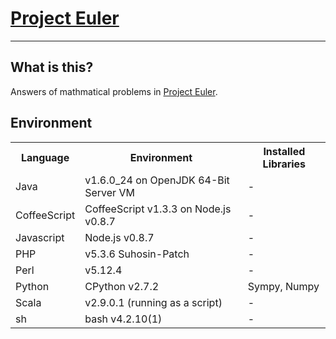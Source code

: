 # [Project Euler](http://projecteuler.net)

---
## What is this?
Answers of mathmatical problems in [Project Euler](http://projecteuler.net).

## Environment
<table>
  <tr>
    <th>Language</th>
    <th>Environment</th>
    <th>Installed Libraries</th>
  </tr>
  <tr>
    <td>Java</td>
    <td>v1.6.0_24 on OpenJDK 64-Bit Server VM</td>
    <td>-</td>
  </tr>
  <tr>
    <td>CoffeeScript</td>
    <td>CoffeeScript v1.3.3 on Node.js v0.8.7</td>
    <td>-</td>
  </tr>
  <tr>
    <td>Javascript</td>
    <td>Node.js v0.8.7</td>
    <td>-</td>
  </tr>
  <tr>
    <td>PHP</td>
    <td>v5.3.6 Suhosin-Patch</td>
    <td>-</td>
  </tr>
  <tr>
    <td>Perl</td>
    <td>v5.12.4</td>
    <td>-</td>
  </tr>
  <tr>
    <td>Python</td>
    <td>CPython v2.7.2</td>
    <td>Sympy, Numpy</td>
  </tr>
  <tr>
    <td>Scala</td>
    <td>v2.9.0.1 (running as a script)</td>
    <td>-</td>
  </tr>
  <tr>
    <td>sh</td>
    <td>bash v4.2.10(1)</td>
    <td>-</td>
  </tr>
</table>
